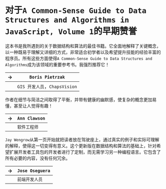 # 对于`A Common-Sense Guide to Data Structures and Algorithms in JavaScript, Volume 1`的早期赞誉

这本书是我所遇到的关于数据结构和算法的最佳书籍。它全面地解释了关键概念，以一种既易于理解又详细的方式，非常适合初学者以及希望提升技能的经验丰富的程序员。所有这些方面使得`A Common-Sense Guide to Data Structures and Algorithms`成为该领域的重要参考书。我强烈推荐它！

|  → | `Boris Pietrzak` |
| --- | --- |
|  | `GIS 开发人员`，`ChapsVision` |

作者在细节与简洁之间取得了平衡，并带有健康的幽默感，使复杂的概念更加易懂，甚至让人觉得有趣！

|  → | `Ann Clawson` |
| --- | --- |
|  | `软件工程师` |

`Jay Wengrow`从第一页开始就把读者放在驾驶座上，通过真实的例子和实际可理解的解释，使得这一切变得有意义。这个更新版在数据结构和算法的基础上，针对希望扩展开发者工具包的开发者进行了定制，而无需学习另一种编程语言。它包含了所有必要的内容，没有任何冗余。

|  → | `Jose Oseguera` |
| --- | --- |
|  | `前端开发人员` |
